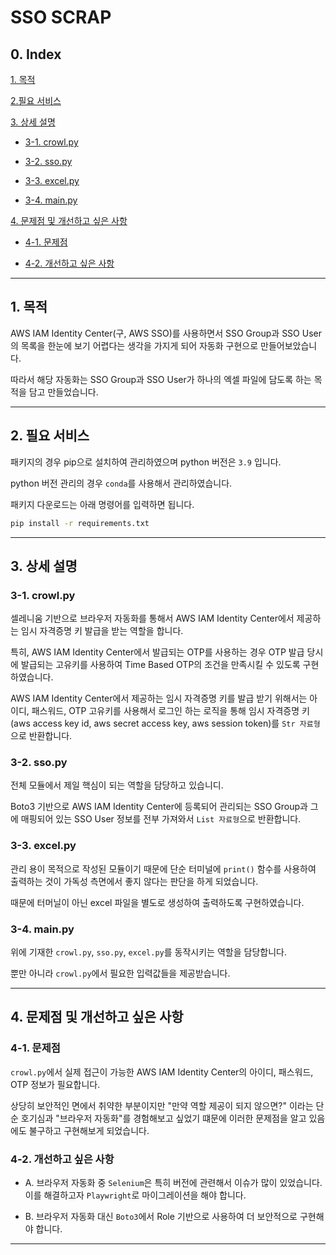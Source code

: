 # SSO SCRAP

## 0. Index

[1. 목적](#1-목적)

[2.필요 서비스](#2-필요-서비스)

[3. 상세 설명](#3-상세-설명)

- [3-1. crowl.py](#3-1-crowlpy)

- [3-2. sso.py](#3-2-ssopy)

- [3-3. excel.py](#3-3-excelpy)

- [3-4. main.py](#3-4-mainpy)

[4. 문제점 및 개선하고 싶은 사항](#4-문제점-및-개선하고-싶은-사항)

- [4-1. 문제점](#4-1-문제점)

- [4-2. 개선하고 싶은 사항](#4-2-개선하고-싶은-사항)

---

## 1. 목적

AWS IAM Identity Center(구, AWS SSO)를 사용하면서 SSO Group과 SSO User의 목록을 한눈에 보기 어렵다는 생각을 가지게 되어 자동화 구현으로 만들어보았습니다.

따라서 해당 자동화는 SSO Group과 SSO User가 하나의 엑셀 파일에 담도록 하는 목적을 담고 만들었습니다.

---

## 2. 필요 서비스

패키지의 경우 pip으로 설치하여 관리하였으며 python 버전은 `3.9` 입니다.

python 버전 관리의 경우 `conda`를 사용해서 관리하였습니다.

패키지 다운로드는 아래 명령어를 입력하면 됩니다.

```bash
pip install -r requirements.txt
```

---

## 3. 상세 설명

### 3-1. crowl.py

셀레니움 기반으로 브라우저 자동화를 통해서 AWS IAM Identity Center에서 제공하는 임시 자격증명 키 발급을 받는 역할을 합니다.

특히, AWS IAM Identity Center에서 발급되는 OTP를 사용하는 경우 OTP 발급 당시에 발급되는 고유키를 사용하여 Time Based OTP의 조건을 만족시킬 수 있도록 구현하였습니다.

AWS IAM Identity Center에서 제공하는 임시 자격증명 키를 발급 받기 위해서는 아이디, 패스워드, OTP 고유키를 사용해서 로그인 하는 로직을 통해 임시 자격증명 키(aws access key id, aws secret access key, aws session token)를 `Str 자료형`으로 반환합니다.

### 3-2. sso.py

전체 모듈에서 제일 핵심이 되는 역할을 담당하고 있습니디.

Boto3 기반으로 AWS IAM Identity Center에 등록되어 관리되는 SSO Group과 그에 매핑되어 있는 SSO User 정보를 전부 가져와서 `List 자료형`으로 반환합니다.

### 3-3. excel.py

관리 용이 목적으로 작성된 모듈이기 때문에 단순 터미널에 `print()` 함수를 사용하여 출력하는 것이 가독성 측면에서 좋지 않다는 판단을 하게 되었습니다.

때문에 터머닐이 아닌 excel 파일을 별도로 생성하여 출력하도록 구현하였습니다.

### 3-4. main.py

위에 기재한 `crowl.py`, `sso.py`, `excel.py`를 동작시키는 역할을 담당합니다.

뿐만 아니라 `crowl.py`에서 필요한 입력값들을 제공받습니다.

---

## 4. 문제점 및 개선하고 싶은 사항

### 4-1. 문제점

`crowl.py`에서 실제 접근이 가능한 AWS IAM Identity Center의 아이디, 패스워드, OTP 정보가 필요합니다.

상당히 보안적인 면에서 취약한 부분이지만 "만약 역할 제공이 되지 않으면?" 이라는 단순 호기심과 "브라우저 자동화"를 경험해보고 싶었기 떄문에 이러한 문제점을 알고 있음에도 불구하고 구현해보게 되었습니다.

### 4-2. 개선하고 싶은 사항

- A. 브라우저 자동화 중 `Selenium`은 특히 버전에 관련해서 이슈가 많이 있었습니다. 이를 해결하고자 `Playwright`로 마이그레이션을 해야 합니다.

- B. 브라우저 자동화 대신 `Boto3`에서 Role 기반으로 사용하여 더 보안적으로 구현해야 합니다.

---
